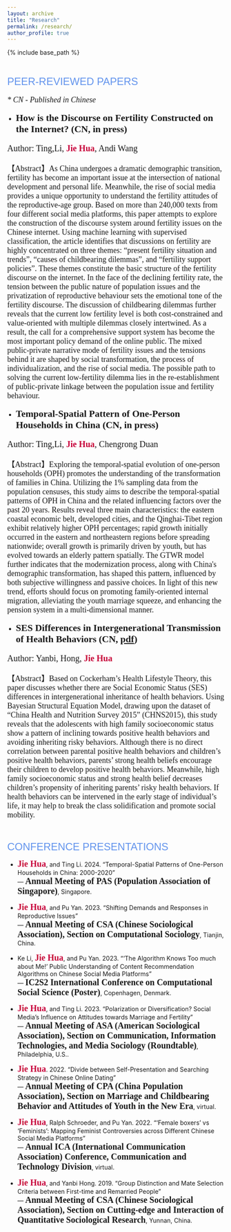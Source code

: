 ```yaml
---
layout: archive
title: "Research"
permalink: /research/
author_profile: true
---
```


{% include base_path %}

<br>

<span style="font-family: Aptos, sans-serif; font-size: 24px; color: #6495ED;">PEER-REVIEWED PAPERS</span>
<p style="font-family: Calibri; font-size: 18px; font-style: italic;">* CN - Published in Chinese</p>

<!--3rd -->
<ul style="list-style-type: disc; padding-left: 20px;">
  <li><span style="font-family: Calibri; font-size: 22px; font-weight: bold;">How is the Discourse on Fertility Constructed on the Internet? (CN, in press)</span></li>
</ul>
<p style="font-family: Calibri; font-size: 20px;">Author: Ting,Li, <b style="color: #C70039;">Jie Hua</b>, Andi Wang</p>

<p style="font-family: 'Times New Roman'; font-size: 18px;">
【Abstract】As China undergoes a dramatic demographic transition, fertility has become an important issue at the intersection of national development and personal life. Meanwhile, the rise of social media provides a unique opportunity to understand the fertility attitudes of the reproductive-age group. Based on more than 240,000 texts from four different social media platforms, this paper attempts to explore the construction of the discourse system around fertility issues on the Chinese internet. Using machine learning with supervised classification, the article identifies that discussions on fertility are highly concentrated on three themes: “present fertility situation and trends”, “causes of childbearing dilemmas”, and “fertility support policies”. These themes constitute the basic structure of the fertility discourse on the internet. In the face of the declining fertility rate, the tension between the public nature of population issues and the privatization of reproductive behaviour sets the emotional tone of the fertility discourse. The discussion of childbearing dilemmas further reveals that the current low fertility level is both cost-constrained and value-oriented with multiple dilemmas closely intertwined. As a result, the call for a comprehensive support system has become the most important policy demand of the online public. The mixed public-private narrative mode of fertility issues and the tensions behind it are shaped by social transformation, the process of individualization, and the rise of social media. The possible path to solving the current low-fertility dilemma lies in the re-establishment of public-private linkage between the population issue and fertility behaviour.
</p>


<!--2nd -->
<ul style="list-style-type: disc; padding-left: 20px;">
  <li><span style="font-family: Calibri; font-size: 22px; font-weight: bold;">Temporal-Spatial Pattern of One-Person Households in China (CN, in press)</span></li>
</ul>
<p style="font-family: Calibri; font-size: 20px;">Author: Ting,Li, <b style="color: #C70039;">Jie Hua</b>, Chengrong Duan</p>

<p style="font-family: 'Times New Roman'; font-size: 18px;">
【Abstract】Exploring the temporal-spatial evolution of one-person households (OPH) promotes the understanding of the transformation of families in China. Utilizing the 1% sampling data from the population censuses, this study aims to describe the temporal-spatial patterns of OPH in China and the related influencing factors over the past 20 years. Results reveal three main characteristics: the eastern coastal economic belt, developed cities, and the Qinghai-Tibet region exhibit relatively higher OPH percentages; rapid growth initially occurred in the eastern and northeastern regions before spreading nationwide; overall growth is primarily driven by youth, but has evolved towards an elderly pattern spatially. The GTWR model further indicates that the modernization process, along with China's demographic transformation, has shaped this pattern, influenced by both subjective willingness and passive choices. In light of this new trend, efforts should focus on promoting family-oriented internal migration, alleviating the youth marriage squeeze, and enhancing the pension system in a multi-dimensional manner.
</p>


<!--1st -->
<ul style="list-style-type: disc; padding-left: 20px;">
  <li><span style="font-family: Calibri; font-size: 22px; font-weight: bold;">SES Differences in Intergenerational Transmission of Health Behaviors (CN, <a href="https://github.com/jiehua-css/jiehua-css.github.io/raw/master/assets/%E5%81%A5%E5%BA%B7%E8%A1%8C%E4%B8%BA%E4%BB%A3%E9%99%85%E4%BC%A0%E9%80%92%E6%A8%A1%E5%BC%8F%E7%9A%84%E7%A4%BE%E4%BC%9A...CHNS2015%E7%9A%84%E5%AE%9E%E8%AF%81%E7%A0%94%E7%A9%B6_%E6%B4%AA%E5%B2%A9%E7%92%A7.pdf" target="_blank">pdf</a>)</span></li>
</ul>
<p style="font-family: Calibri; font-size: 20px;">Author: Yanbi, Hong, <b style="color: #C70039;">Jie Hua</b></p>

<p style="font-family: 'Times New Roman'; font-size: 18px;">
【Abstract】Based on Cockerham’s Health Lifestyle Theory, this paper discusses whether there are Social Economic Status (SES) differences in intergenerational inheritance of health behaviors. Using Bayesian Structural Equation Model, drawing upon the dataset of “China Health and Nutrition Survey 2015” (CHNS2015), this study reveals that the adolescents with high family socioeconomic status show a pattern of inclining towards positive health behaviors and avoiding inheriting risky behaviors. Although there is no direct correlation between parental positive health behaviors and children’s positive health behaviors, parents’ strong health beliefs encourage their children to develop positive health behaviors. Meanwhile, high family socioeconomic status and strong health belief decreases children’s propensity of inheriting parents’ risky health behaviors. If health behaviors can be intervened in the early stage of individual’s life, it may help to break the class solidification and promote social mobility.
</p>

<br>

<span style="font-family: Aptos, sans-serif; font-size: 24px; color: #6495ED;">CONFERENCE PRESENTATIONS</span>


- <b style="color: #C70039; font-family: Calibri; font-size: 20px;">Jie Hua</b>, and Ting Li. 2024. “Temporal-Spatial Patterns of One-Person Households in China: 2000-2020”  
— <b style="font-family: Calibri; font-size: 20px;">Annual Meeting of PAS (Population Association of Singapore)</b>, Singapore.

- <b style="color: #C70039; font-family: Calibri; font-size: 20px;">Jie Hua</b>, and Pu Yan. 2023. “Shifting Demands and Responses in Reproductive Issues”  
— <b style="font-family: Calibri; font-size: 20px;">Annual Meeting of CSA (Chinese Sociological Association), Section on Computational Sociology</b>, Tianjin, China.

- Ke Li, <b style="color: #C70039; font-family: Calibri; font-size: 20px;">Jie Hua</b>, and Pu Yan. 2023. “‘The Algorithm Knows Too much about Me!’ Public Understanding of Content Recommendation Algorithms on Chinese Social Media Platforms”  
— <b style="font-family: Calibri; font-size: 20px;">IC2S2 International Conference on Computational Social Science (Poster)</b>, Copenhagen, Denmark.

- <b style="color: #C70039; font-family: Calibri; font-size: 20px;">Jie Hua</b>, and Ting Li. 2023. “Polarization or Diversification? Social Media’s Influence on Attitudes towards Marriage and Fertility”  
— <b style="font-family: Calibri; font-size: 20px;">Annual Meeting of ASA (American Sociological Association), Section on Communication, Information Technologies, and Media Sociology (Roundtable)</b>, Philadelphia, U.S..

- <b style="color: #C70039; font-family: Calibri; font-size: 20px;">Jie Hua</b>. 2022. “Divide between Self-Presentation and Searching Strategy in Chinese Online Dating”  
— <b style="font-family: Calibri; font-size: 20px;">Annual Meeting of CPA (China Population Association), Section on Marriage and Childbearing Behavior and Attitudes of Youth in the New Era</b>, virtual.

- <b style="color: #C70039; font-family: Calibri; font-size: 20px;">Jie Hua</b>, Ralph Schroeder, and Pu Yan. 2022. “‘Female boxers’ vs ‘Feminists’: Mapping Feminist Controversies across Different Chinese Social Media Platforms”  
— <b style="font-family: Calibri; font-size: 20px;">Annual ICA (International Communication Association) Conference, Communication and Technology Division</b>, virtual.

- <b style="color: #C70039; font-family: Calibri; font-size: 20px;">Jie Hua</b>, and Yanbi Hong. 2019. “Group Distinction and Mate Selection Criteria between First-time and Remarried People”  
— <b style="font-family: Calibri; font-size: 20px;"> Annual Meeting of CSA (Chinese Sociological Association), Section on Cutting-edge and Interaction of Quantitative Sociological Research</b>, Yunnan, China.

